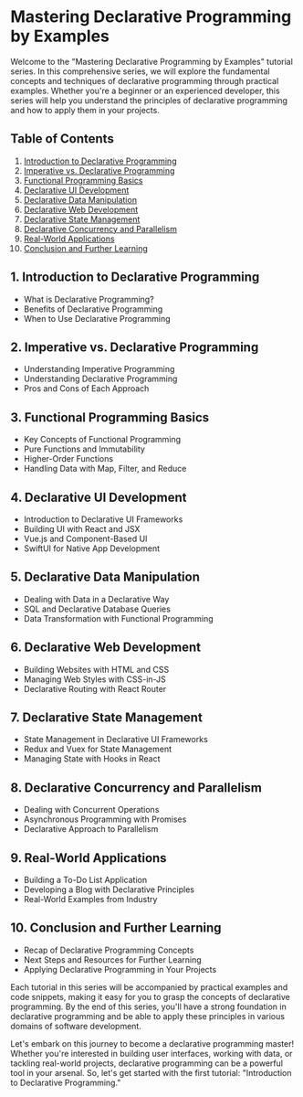 # Mastering Declarative Programming by Examples

Welcome to the "Mastering Declarative Programming by Examples" tutorial series. In this comprehensive series, we will explore the fundamental concepts and techniques of declarative programming through practical examples. Whether you're a beginner or an experienced developer, this series will help you understand the principles of declarative programming and how to apply them in your projects.

## Table of Contents

1. [Introduction to Declarative Programming](#introduction)
2. [Imperative vs. Declarative Programming](#imperative-vs-declarative)
3. [Functional Programming Basics](#functional-programming-basics)
4. [Declarative UI Development](#declarative-ui-development)
5. [Declarative Data Manipulation](#declarative-data-manipulation)
6. [Declarative Web Development](#declarative-web-development)
7. [Declarative State Management](#declarative-state-management)
8. [Declarative Concurrency and Parallelism](#declarative-concurrency)
9. [Real-World Applications](#real-world-applications)
10. [Conclusion and Further Learning](#conclusion)

## 1. Introduction to Declarative Programming <a name="introduction"></a>

- What is Declarative Programming?
- Benefits of Declarative Programming
- When to Use Declarative Programming

## 2. Imperative vs. Declarative Programming <a name="imperative-vs-declarative"></a>

- Understanding Imperative Programming
- Understanding Declarative Programming
- Pros and Cons of Each Approach

## 3. Functional Programming Basics <a name="functional-programming-basics"></a>

- Key Concepts of Functional Programming
- Pure Functions and Immutability
- Higher-Order Functions
- Handling Data with Map, Filter, and Reduce

## 4. Declarative UI Development <a name="declarative-ui-development"></a>

- Introduction to Declarative UI Frameworks
- Building UI with React and JSX
- Vue.js and Component-Based UI
- SwiftUI for Native App Development

## 5. Declarative Data Manipulation <a name="declarative-data-manipulation"></a>

- Dealing with Data in a Declarative Way
- SQL and Declarative Database Queries
- Data Transformation with Functional Programming

## 6. Declarative Web Development <a name="declarative-web-development"></a>

- Building Websites with HTML and CSS
- Managing Web Styles with CSS-in-JS
- Declarative Routing with React Router

## 7. Declarative State Management <a name="declarative-state-management"></a>

- State Management in Declarative UI Frameworks
- Redux and Vuex for State Management
- Managing State with Hooks in React

## 8. Declarative Concurrency and Parallelism <a name="declarative-concurrency"></a>

- Dealing with Concurrent Operations
- Asynchronous Programming with Promises
- Declarative Approach to Parallelism

## 9. Real-World Applications <a name="real-world-applications"></a>

- Building a To-Do List Application
- Developing a Blog with Declarative Principles
- Real-World Examples from Industry

## 10. Conclusion and Further Learning <a name="conclusion"></a>

- Recap of Declarative Programming Concepts
- Next Steps and Resources for Further Learning
- Applying Declarative Programming in Your Projects

Each tutorial in this series will be accompanied by practical examples and code snippets, making it easy for you to grasp the concepts of declarative programming. By the end of this series, you'll have a strong foundation in declarative programming and be able to apply these principles in various domains of software development.

Let's embark on this journey to become a declarative programming master! Whether you're interested in building user interfaces, working with data, or tackling real-world projects, declarative programming can be a powerful tool in your arsenal. So, let's get started with the first tutorial: "Introduction to Declarative Programming."
